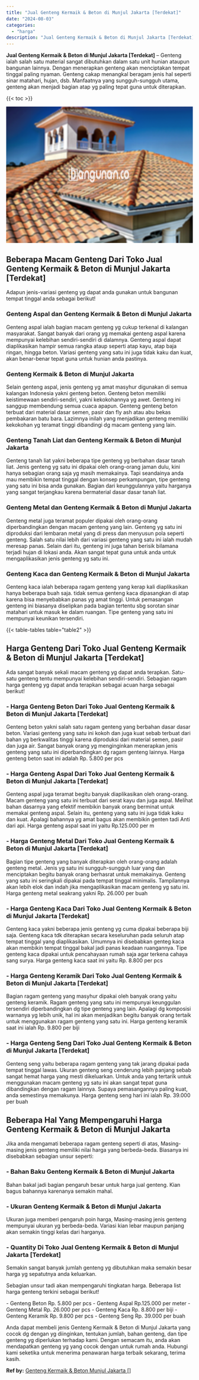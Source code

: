 ```yaml
---
title: "Jual Genteng Kermaik & Beton di Munjul Jakarta [Terdekat]"
date: "2024-08-03"
categories: 
  - "harga"
description: "Jual Genteng Kermaik & Beton di Munjul Jakarta [Terdekat]. Anda dapat membeli jenis Genteng Kermaik & Beton di Munjul Jakarta yang cocok dg dengan yg diingin..."
---
```


**Jual Genteng Kermaik & Beton di Munjul Jakarta \[Terdekat\]** – Genteng ialah salah satu material sangat dibutuhkan dalam satu unit hunian ataupun bangunan lainnya. Dengan menerapkan genteng akan menciptakan tempat tinggal paling nyaman. Genteng cakap menangkal beragam jenis hal seperti sinar matahari, hujan, dsb. Manfaatnya yang sungguh-sungguh utama, genteng akan menjadi bagian atap yg paling tepat guna untuk diterapkan.

{{< toc >}}

![Jual Genteng Kermaik & Beton di Munjul Jakarta [Terdekat]](/images/genteng-minimalis-murah10.png)

## Beberapa Macam Genteng Dari Toko Jual Genteng Kermaik & Beton di Munjul Jakarta \[Terdekat\]

Adapun jenis-variasi genteng yg dapat anda gunakan untuk bangunan tempat tinggal anda sebagai berikut!

### Genteng Aspal dan Genteng Kermaik & Beton di Munjul Jakarta

Genteng aspal ialah bagian macam genteng yg cukup terkenal di kalangan masyarakat. Sangat banyak dari orang yg memakai genteng aspal karena mempunyai kelebihan sendiri-sendiri di dalamnya. Genteng aspal dapat diaplikasikan hampir semua rangka ataup seperti atap kayu, atap baja ringan, hingga beton. Variasi genteng yang satu ini juga tidak kaku dan kuat, akan benar-benar tepat guna untuk hunian anda pastinya.

### Genteng Kermaik & Beton di Munjul Jakarta

Selain genteng aspal, jenis genteng yg amat masyhur digunakan di semua kalangan Indonesia yakni genteng beton. Genteng beton memiliki keistimewaan sendiri-sendiri, yakni kekokohannya yg awet. Genteng ini sanggup membendung semua cuaca apapun. Genteng genteng beton terbuat dari material dasar semen, pasir dan fly ash atau abu bekas pembakaran batu bara. Lazimnya inilah yang menjadikan genteng memiliki kekokohan yg teramat tinggi dibandingi dg macam genteng yang lain.

### Genteng Tanah Liat dan Genteng Kermaik & Beton di Munjul Jakarta

Genteng tanah liat yakni beberapa tipe genteng yg berbahan dasar tanah liat. Jenis genteng yg satu ini dipakai oleh orang-orang jaman dulu, kini hanya sebagian orang saja yg masih memakainya. Tapi seandainya anda mau membikin tempat tinggal dengan konsep perkampungan, tipe genteng yang satu ini bisa anda gunakan. Bagian dari keunggulannya yaitu harganya yang sangat terjangkau karena bermaterial dasar dasar tanah liat.

### Genteng Metal dan Genteng Kermaik & Beton di Munjul Jakarta

Genteng metal juga teramat populer dipakai oleh orang-orang diperbandingkan dengan macam genteng yang lain. Genteng yg satu ini diproduksi dari lembaran metal yang di press dan menyusun pola seperti genteng. Salah satu nilai lebih dari variasi genteng yang satu ini ialah mudah meresap panas. Selain dari itu, genteng ini juga tahan berisik bilamana terjadi hujan di lokasi anda. Akan sangat tepat guna untuk anda untuk mengaplikasikan jenis genteng yg satu ini.

### Genteng Kaca dan Genteng Kermaik & Beton di Munjul Jakarta

Genteng kaca ialah beberapa ragam genteng yang kerap kali diaplikasikan hanya beberapa buah saja. tidak semua genteng kaca dipasangkan di atap karena bisa menyebabkan panas yg amat tinggi. Untuk pemasangan genteng ini biasanya diselipkan pada bagian tertentu sbg sorotan sinar matahari untuk masuk ke dalam ruangan. Tipe genteng yang satu ini mempunyai keunikan tersendiri.

{{< table-tables table="table2" >}}

## Harga Genteng Dari Toko Jual Genteng Kermaik & Beton di Munjul Jakarta \[Terdekat\]

Ada sangat banyak sekali macam genteng yg dapat anda terapkan. Satu-satu genteng tentu mempunyai kelebihan sendiri-sendiri. Sebagian ragam harga genteng yg dapat anda terapkan sebagai acuan harga sebagai berikut!

### \- Harga Genteng Beton Dari Toko Jual Genteng Kermaik & Beton di Munjul Jakarta \[Terdekat\]

Genteng beton yakni salah satu ragam genteng yang berbahan dasar dasar beton. Variasi genteng yang satu ini kokoh dan juga kuat sebab terbuat dari bahan yg berkwalitas tinggi karena diproduksi dari material semen, pasir dan juga air. Sangat banyak orang yg menginginkan menerapkan jenis genteng yang satu ini diperbandingkan dg ragam genteng lainnya. Harga genteng beton saat ini adalah Rp. 5.800 per pcs

### \- Harga Genteng Aspal Dari Toko Jual Genteng Kermaik & Beton di Munjul Jakarta \[Terdekat\]

Genteng aspal juga teramat begitu banyak diaplikasikan oleh orang-orang. Macam genteng yang satu ini terbuat dari serat kayu dan juga aspal. Melihat bahan dasarnya yang efektif membikin banyak orang berminat untuk memakai genteng aspal. Selain itu, genteng yang satu ini juga tidak kaku dan kuat. Apalagi bahannya yg amat bagus akan membikin genten tadi Anti dari api. Harga genteng aspal saat ini yaitu Rp.125.000 per m

### \- Harga Genteng Metal Dari Toko Jual Genteng Kermaik & Beton di Munjul Jakarta \[Terdekat\]

Bagian tipe genteng yang banyak diterapkan oleh orang-orang adalah genteng metal. Jenis yg satu ini sungguh-sungguh luar yang dan menciptakan begitu banyak orang berhasrat untuk memakainya. Genteng yang satu ini seringkali dipakai pada tempat tinggal minimalis. Tampilannya akan lebih elok dan indah jika mengaplikasikan macam genteng yg satu ini. Harga genteng metal seakrang yakni Rp. 26.000 per buah

### \- Harga Genteng Kaca Dari Toko Jual Genteng Kermaik & Beton di Munjul Jakarta \[Terdekat\]

Genteng kaca yakni beberapa jenis genteng yg cuma dipakai beberapa biji saja. Genteng kaca tdk diterapkan secara keseluruhan pada seluruh atap tempat tinggal yang diaplikasikan. Umumnya ini disebabkan genteg kaca akan membikin tempat tinggal bakal jadi panas keadaan ruangannya. Tipe genteng kaca dipakai untuk pencahayaan rumah saja agar terkena cahaya sang surya. Harga genteng kaca saat ini yaitu Rp. 8.800 per pcs

### \- Harga Genteng Keramik Dari Toko Jual Genteng Kermaik & Beton di Munjul Jakarta \[Terdekat\]

Bagian ragam genteng yang masyhur dipakai oleh banyak orang yaitu genteng keramik. Ragam genteng yang satu ini mempunyai keunggulan tersendiri diperbandingkan dg tipe genteng yang lain. Apalagi dg komposisi warnanya yg lebih unik, hal ini akan menjadikan begitu banyak orang tertaik untuk menggunakan ragam genteng yang satu ini. Harga genteng keramik saat ini ialah Rp. 9.800 per biji

### \- Harga Genteng Seng Dari Toko Jual Genteng Kermaik & Beton di Munjul Jakarta \[Terdekat\]

Genteng seng yaitu beberapa ragam genteng yang tak jarang dipakai pada tempat tinggal lawas. Ukuran genteng seng cenderung lebih panjang sebab sangat hemat harga yang mesti dikeluarkan. Untuk anda yang tertarik untuk menggunakan macam genteng yg satu ini akan sangat tepat guna dibandingkan dengan ragam lainnya. Supaya pemasangannya paling kuat, anda semestinya memakunya. Harga genteng seng hari ini ialah Rp. 39.000 per buah

## Beberapa Hal Yang Mempengaruhi Harga Genteng Kermaik & Beton di Munjul Jakarta

Jika anda mengamati beberapa ragam genteng seperti di atas, Masing-masing jenis genteng memiliki nilai harga yang berbeda-beda. Biasanya ini disebabkan sebagian unsur seperti:

### \- Bahan Baku Genteng Kermaik & Beton di Munjul Jakarta

Bahan bakal jadi bagian pengaruh besar untuk harga jual genteng. Kian bagus bahannya karenanya semakin mahal.

### \- Ukuran Genteng Kermaik & Beton di Munjul Jakarta

Ukuran juga memberi pengaruh poin harga, Masing-masing jenis genteng mempunyai ukuran yg berbeda-beda. Variasi kian lebar maupun panjang akan semakin tinggi kelas dari harganya.

### \- Quantity Di Toko Jual Genteng Kermaik & Beton di Munjul Jakarta \[Terdekat\]

Semakin sangat banyak jumlah genteng yg dibutuhkan maka semakin besar harga yg sepatutnya anda keluarkan.

Sebagian unsur tadi akan mempengaruhi tingkatan harga. Beberapa list harga genteng terkini sebagai berikut!

\- Genteng Beton Rp. 5.800 per pcs - Genteng Aspal Rp.125.000 per meter - Genteng Metal Rp. 26.000 per pcs - Genteng Kaca Rp. 8.800 per biji - Genteng Keramik Rp. 9.800 per pcs - Genteng Seng Rp. 39.000 per buah

Anda dapat membeli jenis Genteng Kermaik & Beton di Munjul Jakarta yang cocok dg dengan yg diinginkan, tentukan jumlah, bahan genteng, dan tipe genteng yg diperlukan terhadap kami. Dengan semacam itu, anda akan mendapatkan genteng yg yang cocok dengan untuk rumah anda. Hubungi kami seketika untuk menerima penawaran harga terbaik sekarang, terima kasih.

**Ref by:**  [Genteng Kermaik & Beton  Munjul Jakarta []](https://id.wikipedia.org/wiki/Genteng)
